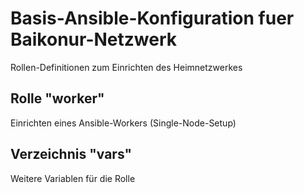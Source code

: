 # Basis-Ansible-Konfiguration fuer Baikonur-Netzwerk
Rollen-Definitionen zum Einrichten des Heimnetzwerkes

## Rolle "worker"
Einrichten eines Ansible-Workers (Single-Node-Setup)

## Verzeichnis "vars"
Weitere Variablen für die Rolle
